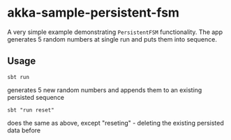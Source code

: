 # akka-sample-persistent-fsm

A very simple example demonstrating ```PersistentFSM``` functionality. The app generates 5 random numbers at single run and puts them into sequence.

## Usage

```sbt run```

generates 5 new random numbers and appends them to an existing persisted sequence

```sbt "run reset"```

does the same as above, except "reseting" - deleting the existing persisted data before